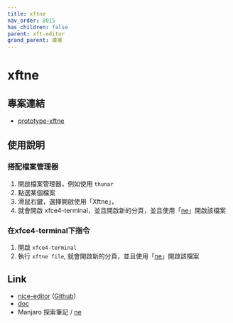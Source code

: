 ```yaml
---
title: xftne
nav_order: 8015
has_children: false
parent: xft-editor
grand_parent: 專案
---
```


# xftne


## 專案連結

* [prototype-xftne](https://github.com/samwhelp/tool-xfteditor/tree/gh-pages/_demo/project/xft-editor/prototype/xftne)


## 使用說明

### 搭配檔案管理器

1. 開啟檔案管理器，例如使用 `thunar`
2. 點選某個檔案
3. 滑鼠右鍵，選擇開啟使用「Xftne」，
4. 就會開啟 xfce4-terminal，並且開啟新的分頁，並且使用「[ne](http://ne.di.unimi.it)」開啟該檔案

### 在xfce4-terminal下指令

1. 開啟 `xfce4-terminal`
2. 執行 `xftne file`, 就會開啟新的分頁，並且使用「[ne](http://ne.di.unimi.it)」開啟該檔案


## Link

* [nice-editor](http://ne.di.unimi.it) ([Github](https://github.com/vigna/ne))
* [doc](https://ne.di.unimi.it/docs/index.html)
* Manjaro 探索筆記 / [ne](https://samwhelp.github.io/note-about-manjaro/read/adjustment/tool/ne.html)
